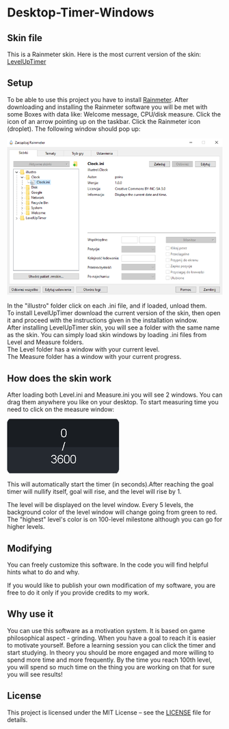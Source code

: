 # Desktop-Timer-Windows
## Skin file
This is a Rainmeter skin.
Here is the most current version of the skin: [LevelUpTimer](LevelUpTimer.rmskin)
## Setup
To be able to use this project you have to install [Rainmeter](https://www.rainmeter.net).
After downloading and installing the Rainmeter software you will be met with some Boxes with data like: Welcome message, CPU/disk measure.
Click the icon of an arrow pointing up on the taskbar. Click the Rainmeter icon (droplet). The following window should pop up:

![Failed to load an image](images/rainmeter-window.png)

In the "illustro" folder click on each .ini file, and if loaded, unload them.  
To install LevelUpTimer download the current version of the skin, then open it and proceed with the instructions given in the installation window.  
After installing LevelUpTimer skin, you will see a folder with the same name as the skin. You can simply load skin windows by loading .ini files from Level and Measure folders.  
The Level folder has a window with your current level.  
The Measure folder has a window with your current progress.

## How does the skin work
After loading both Level.ini and Measure.ini you will see 2 windows. You can drag them anywhere you like on your desktop.
To start measuring time you need to click on the measure window:

![Failed to load an image](images/measure.png)

This will automatically start the timer (in seconds).After reaching the goal timer will nullify itself, goal will rise, and the level will rise by 1.

The level will be displayed on the level window. Every 5 levels, the background color of the level window will change going from green to red. The "highest" level's color is on 100-level milestone although you can go for higher levels.

## Modifying 
You can freely customize this software. In the code you will find helpful hints what to do and why.

If you would like to publish your own modification of my software, you are free to do it only if you provide credits to my work.

## Why use it
You can use this software as a motivation system. It is based on game philosophical aspect - grinding. When you have a goal to reach it is easier to motivate yourself. 
Before a learning session you can click the timer and start studying. In theory you should be more engaged and more willing to spend more time and more frequently.
By the time you reach 100th level, you will spend so much time on the thing you are working on that for sure you will see results!

## License
This project is licensed under the MIT License – see the [LICENSE](LICENSE) file for details.